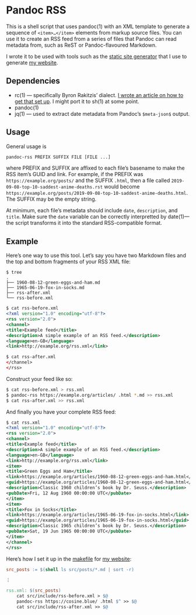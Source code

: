 # Pandoc RSS

This is a shell script that uses pandoc(1) with an XML template to
generate a sequence of `<item>…</item>` elements from markup source
files. You can use it to create an RSS feed from a series of files that
Pandoc can read metadata from, such as ReST or Pandoc-flavoured
Markdown.

I wrote it to be used with tools such as the [static site
generator](https://github.com/chambln/red/) that I use to generate [my
website](https://cosine.blue/).

## Dependencies

  - rc(1) — specifically Byron Rakitzis’ dialect. [I wrote an article on
    how to get that set
    up](https://cosine.blue/2019-06-26-rc-shell-setup.html). I might
    port it to sh(1) at some point.
  - pandoc(1)
  - jq(1) — used to extract date metadata from Pandoc’s `$meta-json$`
    output.

## Usage

General usage is

``` bash
pandoc-rss PREFIX SUFFIX FILE [FILE ...]
```

where PREFIX and SUFFIX are affixed to each file’s basename to make the
RSS item’s GUID and link. For example, if the PREFIX was
`https://example.org/posts/` and the SUFFIX `.html`, then a file called
`2019-09-08-top-10-saddest-anime-deaths.rst` would become
`https://example.org/posts/2019-09-08-top-10-saddest-anime-deaths.html`.
The SUFFIX may be the empty string.

At minimum, each file’s metadata should include `date`, `description`,
and `title`. Make sure the `date` variable can be correctly interpretted
by date(1)—the script transforms it into the standard RSS-compatible
format.

## Example

Here’s one way to use this tool. Let’s say you have two Markdown files
and the top and bottom fragments of your RSS XML file:

    $ tree
    .
    ├── 1960-08-12-green-eggs-and-ham.md
    ├── 1965-06-19-fox-in-socks.md
    ├── rss-after.xml
    └── rss-before.xml

``` xml
$ cat rss-before.xml
<?xml version="1.0" encoding="utf-8"?>
<rss version="2.0">
<channel>
<title>Example feed</title>
<description>A simple example of an RSS feed.</description>
<language>en-GB</language>
<link>http://example.org/rss.xml</link>
```

``` xml
$ cat rss-after.xml
</channel>
</rss>
```

Construct your feed like so:

``` bash
$ cat rss-before.xml > rss.xml
$ pandoc-rss https://example.org/articles/ .html *.md >> rss.xml
$ cat rss-after.xml >> rss.xml
```

And finally you have your complete RSS feed:

``` xml
$ cat rss.xml
<?xml version="1.0" encoding="utf-8"?>
<rss version="2.0">
<channel>
<title>Example feed</title>
<description>A simple example of an RSS feed.</description>
<language>en-GB</language>
<link>http://example.org/rss.xml</link>
<item>
<title>Green Eggs and Ham</title>
<link>https://example.org/articles/1960-08-12-green-eggs-and-ham.html</link>
<guid>https://example.org/articles/1960-08-12-green-eggs-and-ham.html</guid>
<description>Classic 1960 children’s book by Dr. Seuss.</description>
<pubDate>Fri, 12 Aug 1960 00:00:00 UTC</pubDate>
</item>
<item>
<title>Fox in Socks</title>
<link>https://example.org/articles/1965-06-19-fox-in-socks.html</link>
<guid>https://example.org/articles/1965-06-19-fox-in-socks.html</guid>
<description>Classic 1965 children’s book by Dr. Seuss.</description>
<pubDate>Sat, 19 Jun 1965 00:00:00 UTC</pubDate>
</item>
</channel>
</rss>
```

Here’s how I set it up in the
[makefile](https://github.com/chambln/chambln.github.io/blob/master/Makefile)
for [my website](https://cosine.blue):

``` makefile
src_posts := $(shell ls src/posts/*.md | sort -r)

⋮

rss.xml: $(src_posts)
    cat src/include/rss-before.xml > $@
    pandoc-rss https://cosine.blue/ .html $^ >> $@
    cat src/include/rss-after.xml >> $@
```
